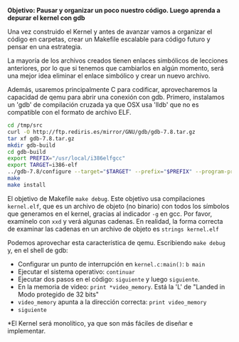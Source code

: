 **Objetivo: Pausar y organizar un poco nuestro código. Luego aprenda a depurar el kernel con gdb**

Una vez construido el Kernel y antes de avanzar vamos a organizar el código en carpetas, crear un Makefile escalable para código futuro y pensar en una estrategia.

La mayoría de los archivos creados tienen enlaces simbólicos de lecciones anteriores, por lo que si tenemos que cambiarlos en algún momento, será una mejor idea eliminar el enlace simbólico y crear un nuevo archivo.

Además, usaremos principalmente C para codificar, aprovecharemos la capacidad de qemu para abrir una conexión con gdb. Primero, instalamos un 'gdb' de compilación cruzada ya que OSX usa 'lldb' que no es compatible con el formato de archivo ELF.

```sh
cd /tmp/src
curl -O http://ftp.rediris.es/mirror/GNU/gdb/gdb-7.8.tar.gz
tar xf gdb-7.8.tar.gz
mkdir gdb-build
cd gdb-build
export PREFIX="/usr/local/i386elfgcc"
export TARGET=i386-elf
../gdb-7.8/configure --target="$TARGET" --prefix="$PREFIX" --program-prefix=i386-elf-
make
make install
```

El objetivo de Makefile `make debug`. Este objetivo usa compilaciones `kernel.elf`, que es un archivo de objeto (no binario) con todos los símbolos que generamos en el kernel, gracias al indicador `-g` en gcc. Por favor, examínelo con `xxd` y verá algunas cadenas. En realidad, la forma correcta de examinar las cadenas en un archivo de objeto es `strings kernel.elf`

Podemos aprovechar esta característica de qemu. Escribiendo `make debug` y, en el shell de gdb:

- Configurar un punto de interrupción en `kernel.c:main()`: `b main`
- Ejecutar el sistema operativo: `continuar`
- Ejecutar dos pasos en el código: `siguiente` y luego `siguiente`.
- En la memoria de video: `print *video_memory`. Está la 'L' de "Landed in
   Modo protegido de 32 bits"
- `video_memory` apunta a la dirección correcta: `print video_memory`
- `siguiente` 


*El Kernel será monolítico, ya que son más fáciles de diseñar e implementar.
